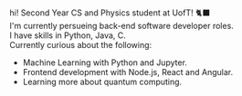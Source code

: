 hi! 
Second Year CS and Physics student at UofT! 🐈‍⬛  
I'm currently persueing back-end software developer roles.  
I have skills in Python, Java, C.  
Currently curious about the following:
  - Machine Learning with Python and Jupyter.
  - Frontend development with Node.js, React and Angular.
  - Learning more about quantum computing.



